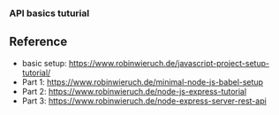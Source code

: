 ### API basics tuturial

## Reference
- basic setup: https://www.robinwieruch.de/javascript-project-setup-tutorial/
- Part 1: https://www.robinwieruch.de/minimal-node-js-babel-setup
- Part 2: https://www.robinwieruch.de/node-js-express-tutorial
- Part 3: https://www.robinwieruch.de/node-express-server-rest-api
